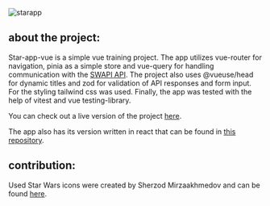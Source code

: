 ![starapp](https://user-images.githubusercontent.com/79405091/214895449-4adca6ec-73a3-4b29-9264-015d24fcbd78.png)

## about the project:
Star-app-vue is a simple vue training project. The app utilizes vue-router for navigation, pinia as a simple store
and vue-query for handling communication with the [SWAPI API](https://swapi.dev/).
The project also uses @vueuse/head for dynamic titles and zod for validation of API responses and form input.
For the styling tailwind css was used. Finally, the app was tested with the help of vitest and vue testing-library. 

You can check out a live version of the project [here](kamilkazor.github.io/star-app-vue/).

The app also has its version written in react that can be found in [this repository](https://github.com/kamilkazor/star-app-react).

## contribution:
Used Star Wars icons were created by Sherzod Mirzaakhmedov and can be found [here](https://dribbble.com/shots/3907212-Starwars-Icon-Set).
